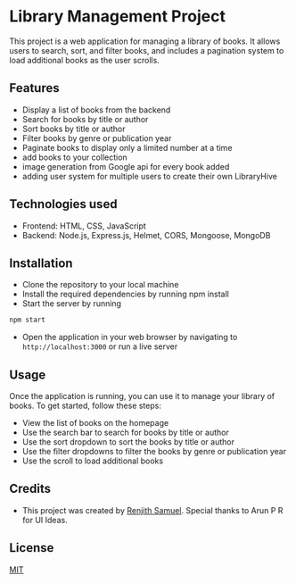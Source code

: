 
# Library Management Project

This project is a web application for managing a library of books. It allows users to search, sort, and filter books, and includes a pagination system to load additional books as the user scrolls.
## Features

- Display a list of books from the backend
- Search for books by title or author
- Sort books by title or author
- Filter books by genre or publication year
- Paginate books to display only a limited number at a time
- add books to your collection
- image generation from Google api for every book added
- adding user system for multiple users to create their own LibraryHive
## Technologies used

- Frontend: HTML, CSS, JavaScript
- Backend: Node.js, Express.js, Helmet, CORS, Mongoose, MongoDB 
## Installation

- Clone the repository to your local machine
- Install the required dependencies by running npm install
- Start the server by running
```bash
npm start
``` 
- Open the application in your web browser by navigating to     `http://localhost:3000` or run a live server 


    
## Usage
Once the application is running, you can use it to manage your library of books. To get started, follow these steps:

- View the list of books on the homepage
- Use the search bar to search for books by title or author
- Use the sort dropdown to sort the books by title or author
- Use the filter dropdowns to filter the books by genre or publication year
- Use the scroll to load additional books


## Credits

 - This project was created by [Renjith Samuel](https://renjithsamuel.onrender.com/). Special thanks to Arun P R for UI Ideas.


## License

[MIT](https://choosealicense.com/licenses/mit/)


